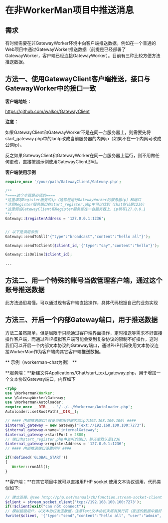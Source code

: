 # 在非WorkerMan项目中推送消息

## 需求
有时候需要在非GatewayWorker环境中向客户端推送数据。例如在一个普通的Web项目中通过GatewayWorker推送数据（前提是已经部署了GatewayWorker，客户端已经连接GatewayWorker）。目前有三种比较方便方法推送数据。

## 方法一、使用GatewayClient客户端推送，接口与GatewayWorker中的接口一致
**客户端地址：**

https://github.com/walkor/GatewayClient

**注意：**

如果GatewayClient和GatewayWorker不是在同一台服务器上，则需要先将start_gateway.php中的lanIp改成当前服务器的内网ip（如果不在一个内网可改成公网ip）。

反之如果GatewayClient和GatewayWorker在同一台服务器上运行，则不用做任何更改，直接按照示例使用GatewayClient即可。

 **客户端使用示例**
 ```php
require_once '/your/path/GatewayClient/Gateway.php';

/**
 *====这个步骤是必须的====
 *这里填写Register服务的ip（通常是运行GatewayWorker的服务器ip）和端口
 *注意Register服务端口在start_register.php中可以找到（chat默认是1236）
 *这里假设GatewayClient和Register服务都在一台服务器上，ip填写127.0.0.1
 **/
Gateway::$registerAddress = '127.0.0.1:1236';


// 以下是调用示例
Gateway::sendToAll('{"type":"broadcast","content":"hello all"}');

Gateway::sendToClient($client_id,'{"type":"say","content":"hello"}');

Gateway::isOnline($client_id);

...
 ```


## 方法二、用一个特殊的账号当做管理客户端，通过这个账号推送数据

 此方法通俗易懂，可以通过现有客户端直接操作，具体代码根据自己的业务实现


## 方法三、开启一个内部Gateway端口，用于推送数据
 方法二虽然简单，但是局限于只能通过客户端界面操作，定时推送等需求不好直接操作客户端，而通过PHP模拟客户端可能会受到复杂协议的限制不好操作，这时我们可以开启一个内部文本协议的Gateway端口，通过PHP代码使用文本协议连接WorkerMan作为客户端向其它客户端推送数据。

** 示例（workerman-chat为例） **

**服务端：**新建文件Applications/Chat/start_text_gateway.php，用于增加一个文本协议Gateway端口，内容如下

 ```php
<?php
use \Workerman\Worker;
use \GatewayWorker\Gateway;
use \Workerman\Autoloader;
require_once __DIR__ . '/../../Workerman/Autoloader.php';
Autoloader::setRootPath(__DIR__);

// #### 内部推送端口(假设当前服务器内网ip为192.168.100.100) ####
$internal_gateway = new Gateway("Text://192.168.100.100:7273");
$internal_gateway->name='internalGateway';
$internal_gateway->startPort = 2800;
// 端口为start_register.php中监听的端口，聊天室默认是1236
$internal_gateway->registerAddress = '127.0.0.1:1236';
// #### 内部推送端口设置完毕 ####

if(!defined('GLOBAL_START'))
{
    Worker::runAll();
}
 ```

 **客户端：**在其它项目中就可以直接用PHP socket 使用文本协议调用，代码类似如下:
 ```php
// 建立连接，@see http://php.net/manual/zh/function.stream-socket-client.php
$client = stream_socket_client('tcp://192.168.100.100:7273');
if(!$client)exit("can not connect");
// 模拟超级用户，以文本协议发送数据，注意Text文本协议末尾有换行符（发送的数据中最好有能识别超级用户的字段），这样在Event.php中的onMessage方法中便能收到这个数据，然后做相应的处理即可
fwrite($client, '{"type":"send","content":"hello all", "user":"admin", "pass":"******"}'."\n");
 ```




